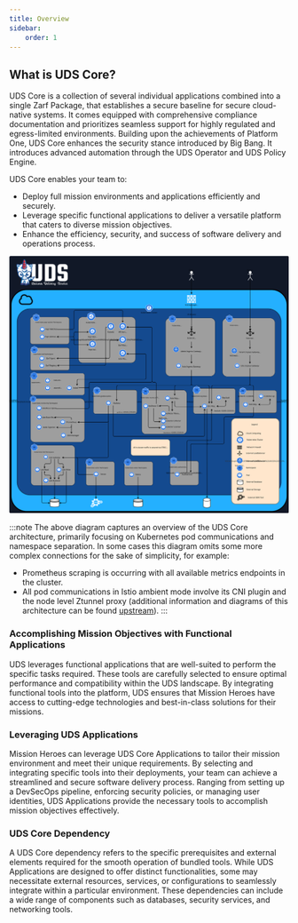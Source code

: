 ```yaml
---
title: Overview
sidebar:
    order: 1
---
```


## What is UDS Core?

<!-- @lulaStart babb60a4-d745-426c-ab8e-9527fda629d6 -->
UDS Core is a collection of several individual applications combined into a single Zarf Package, that establishes a secure baseline for secure cloud-native systems. It comes equipped with comprehensive compliance documentation and prioritizes seamless support for highly regulated and egress-limited environments. Building upon the achievements of Platform One, UDS Core enhances the security stance introduced by Big Bang. It introduces advanced automation through the UDS Operator and UDS Policy Engine.
<!-- @lulaEnd babb60a4-d745-426c-ab8e-9527fda629d6 -->

UDS Core enables your team to:

- Deploy full mission environments and applications efficiently and securely.
- Leverage specific functional applications to deliver a versatile platform that caters to diverse mission objectives.
- Enhance the efficiency, security, and success of software delivery and operations process.

![UDS Core Architecture Diagram](https://github.com/defenseunicorns/uds-core/blob/main/docs/.images/diagrams/uds-core-arch-overview.svg?raw=true)

:::note
The above diagram captures an overview of the UDS Core architecture, primarily focusing on Kubernetes pod communications and namespace separation. In some cases this diagram omits some more complex connections for the sake of simplicity, for example:
- Prometheus scraping is occurring with all available metrics endpoints in the cluster.
- All pod communications in Istio ambient mode involve its CNI plugin and the node level Ztunnel proxy (additional information and diagrams of this architecture can be found [upstream](https://istio.io/latest/docs/ambient/architecture/)).
:::

### Accomplishing Mission Objectives with Functional Applications

UDS leverages functional applications that are well-suited to perform the specific tasks required. These tools are carefully selected to ensure optimal performance and compatibility within the UDS landscape. By integrating functional tools into the platform, UDS ensures that Mission Heroes have access to cutting-edge technologies and best-in-class solutions for their missions.

### Leveraging UDS Applications

Mission Heroes can leverage UDS Core Applications to tailor their mission environment and meet their unique requirements. By selecting and integrating specific tools into their deployments, your team can achieve a streamlined and secure software delivery process. Ranging from setting up a DevSecOps pipeline, enforcing security policies, or managing user identities, UDS Applications provide the necessary tools to accomplish mission objectives effectively.

### UDS Core Dependency

A UDS Core dependency refers to the specific prerequisites and external elements required for the smooth operation of bundled tools. While UDS Applications are designed to offer distinct functionalities, some may necessitate external resources, services, or configurations to seamlessly integrate within a particular environment. These dependencies can include a wide range of components such as databases, security services, and networking tools.
